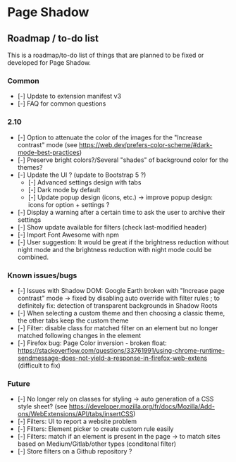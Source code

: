 # Page Shadow

## Roadmap / to-do list

This is a roadmap/to-do list of things that are planned to be fixed or developed for Page Shadow.

### Common

* [-] Update to extension manifest v3
* [-] FAQ for common questions

### 2.10

* [-] Option to attenuate the color of the images for the "Increase contrast" mode (see https://web.dev/prefers-color-scheme/#dark-mode-best-practices)
* [-] Preserve bright colors?/Several "shades" of background color for the themes?
* [-] Update the UI ? (update to Bootstrap 5 ?)
    * [-] Advanced settings design with tabs
    * [-] Dark mode by default
    * [-] Update popup design (icons, etc.) -> improve popup design: icons for option + settings ?
* [-] Display a warning after a certain time to ask the user to archive their settings
* [-] Show update available for filters (check last-modified header)
* [-] Import Font Awesome with npm
* [-] User suggestion: It would be great if the brightness reduction without night mode and the brightness reduction with night mode could be combined.

### Known issues/bugs

* [-] Issues with Shadow DOM: Google Earth broken with "Increase page contrast" mode -> fixed by disabling auto override with filter rules ; to definitely fix: detection of transparent backgrounds in Shadow Roots
* [-] When selecting a custom theme and then choosing a classic theme, the other tabs keep the custom theme
* [-] Filter: disable class for matched filter on an element but no longer matched following changes in the element
* [-] Firefox bug: Page Color inversion - broken float: https://stackoverflow.com/questions/33761991/using-chrome-runtime-sendmessage-does-not-yield-a-response-in-firefox-web-extens (difficult to fix)

### Future

* [-] No longer rely on classes for styling -> auto generation of a CSS style sheet? (see https://developer.mozilla.org/fr/docs/Mozilla/Add-ons/WebExtensions/API/tabs/insertCSS)
* [-] Filters: UI to report a website problem
* [-] Filters: Element picker to create custom rule easily
* [-] Filters: match if an element is present in the page -> to match sites based on Medium/Gitlab/other types (conditonal filter)
* [-] Store filters on a Github repository ?